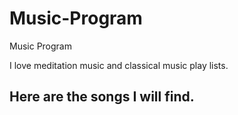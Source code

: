 # Music-Program
Music Program

I love meditation music and classical music play lists.

Here are the songs I will find.
-
